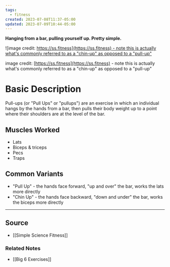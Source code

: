 ```yaml
---
tags:
  - fitness
created: 2023-07-08T11:37-05:00
updated: 2023-07-09T10:44-05:00
---
```

**Hanging from a bar, pulling yourself up. Pretty simple.**

![image credit: [https://ss.fitness](https://ss.fitness) - note this is actually what's commonly referred to as a "chin-up" as opposed to a "pull-up"](https://ss.fitness/img/big-six-chin-up.svg)

image credit: [https://ss.fitness](https://ss.fitness) - note this is actually what's commonly referred to as a "chin-up" as opposed to a "pull-up"

# Basic Description

Pull-ups (or "Pull Ups" or "pullups") are an exercise in which an individual hangs by the hands from a bar, then pulls their body weight up to a point where their shoulders are at the level of the bar.

## Muscles Worked

- Lats
- Biceps & triceps
- Pecs
- Traps

## Common Variants

- "Pull Up" - the hands face forward, "up and over" the bar, works the lats more directly
- "Chin Up" - the hands face backward, "down and under" the bar, works the biceps more directly

---

## Source
- [[Simple Science Fitness]]

### Related Notes
- [[Big 6 Exercises]]